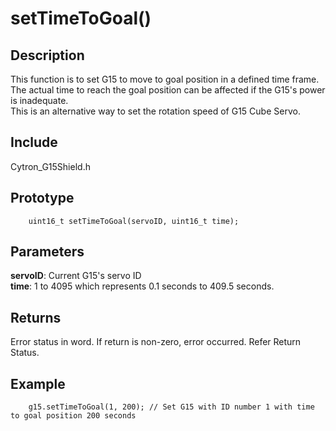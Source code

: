 # setTimeToGoal() #

## Description ##
This function is to set G15 to move to goal position in a defined time frame. The actual time to reach the goal position can be affected if the G15's power is inadequate.<br/>
This is an alternative way to set the rotation speed of G15 Cube Servo.

## Include ##
Cytron_G15Shield.h

## Prototype ##
		uint16_t setTimeToGoal(servoID, uint16_t time);

## Parameters ##
**servoID**: Current G15's servo ID<br/>
**time**: 1 to 4095 which represents 0.1 seconds to 409.5 seconds.

## Returns ##
Error status in word. If return is non-zero, error occurred. Refer Return Status.

## Example ##
		g15.setTimeToGoal(1, 200); // Set G15 with ID number 1 with time to goal position 200 seconds